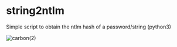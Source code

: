 # string2ntlm
Simple script to obtain the ntlm hash of a password/string (python3)

![carbon(2)](https://user-images.githubusercontent.com/16200949/169205337-9dcb475f-5fd5-485d-af3b-a43efd48ba2a.png)
